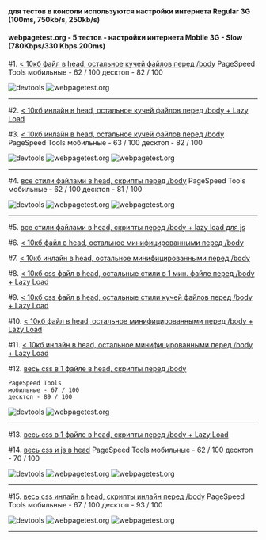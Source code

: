 #### для тестов в консоли используются настройки интернета Regular 3G (100ms, 750kb/s, 250kb/s)

#### webpagetest.org - 5 тестов - настройки интернета Mobile 3G - Slow (780Kbps/330 Kbps 200ms)



#1. [< 10кб файл в head, остальное кучей файлов перед /body](http://lab.depekour.com/frontend/4.php)
	PageSpeed Tools
	мобильные - 62 / 100 
	десктоп - 82 / 100 

![devtools](http://lab.depekour.com/frontend/results/2_1.PNG)
![webpagetest.org](http://lab.depekour.com/frontend/results/2_2.png)

<hr>


#2. [< 10кб инлайн в head, остальное кучей файлов перед /body  + Lazy Load](http://lab.depekour.com/frontend/5.php)




#3. [< 10кб инлайн в head, остальное кучей файлов перед /body](http://lab.depekour.com/frontend/10.php)
	PageSpeed Tools
	мобильные - 63 / 100 
	десктоп - 82 / 100 

![devtools](http://lab.depekour.com/frontend/results/3_1.PNG)
![webpagetest.org](http://lab.depekour.com/frontend/results/3_2.PNG)
![webpagetest.org](http://lab.depekour.com/frontend/results/3_3.PNG)


<hr>

#4. [все стили файлами в head, скрипты перед /body](http://lab.depekour.com/frontend/8.php)
	PageSpeed Tools
	мобильные - 62 / 100 
	десктоп - 81 / 100 

![devtools](http://lab.depekour.com/frontend/results/4_1.PNG)
![webpagetest.org](http://lab.depekour.com/frontend/results/4_2.PNG)
![webpagetest.org](http://lab.depekour.com/frontend/results/4_3.PNG)


<hr>

#5. [все стили файлами в head, скрипты перед /body + lazy load для js](http://lab.depekour.com/frontend/9.php)





#6. [ < 10кб файл в head, остальное минифицированными перед /body](http://lab.depekour.com/frontend/2.php)




#7. [< 10кб инлайн в head, остальное минифицированными перед /body](http://lab.depekour.com/frontend/13.php)




#8. [< 10кб css файл в head, остальные стили в 1 мин. файле перед /body + Lazy Load](http://lab.depekour.com/frontend/2.php)





#9. [< 10кб css файл в head, остальные стили кучей файлов перед /body + Lazy Load](http://lab.depekour.com/frontend/3.php)








#10. [< 10кб файл в head, остальное минифицированными перед /body  + Lazy Load](http://lab.depekour.com/frontend/14.php)







#11. [< 10кб инлайн в head, остальное минифицированными перед /body  + Lazy Load](http://lab.depekour.com/frontend/6.php)






#12. [весь css в 1 файле в head, скрипты перед /body](http://lab.depekour.com/frontend/1.php)

	PageSpeed Tools
	мобильные - 67 / 100 
	десктоп - 89 / 100 

![devtools](http://lab.depekour.com/frontend/results/1_1.PNG)
![webpagetest.org](http://lab.depekour.com/frontend/results/1_2.PNG)

<hr>



#13. [весь css в 1 файле в head, скрипты перед /body  + Lazy Load](http://lab.depekour.com/frontend/7.php)




#14. [весь css и js в head](http://lab.depekour.com/frontend/12.php)
	PageSpeed Tools
	мобильные - 62 / 100 
	десктоп - 70 / 100 

![devtools](http://lab.depekour.com/frontend/results/6_1.PNG)
![webpagetest.org](http://lab.depekour.com/frontend/results/6_2.PNG)
![webpagetest.org](http://lab.depekour.com/frontend/results/6_3.PNG)

<hr>


#15. [весь css инлайн в head, скрипты инлайн перед /body](http://lab.depekour.com/frontend/11.php)
	PageSpeed Tools
	мобильные - 67 / 100 
	десктоп - 93 / 100 

![devtools](http://lab.depekour.com/frontend/results/5_1.PNG)
![webpagetest.org](http://lab.depekour.com/frontend/results/5_2.PNG)
![webpagetest.org](http://lab.depekour.com/frontend/results/5_3.PNG)

<hr>